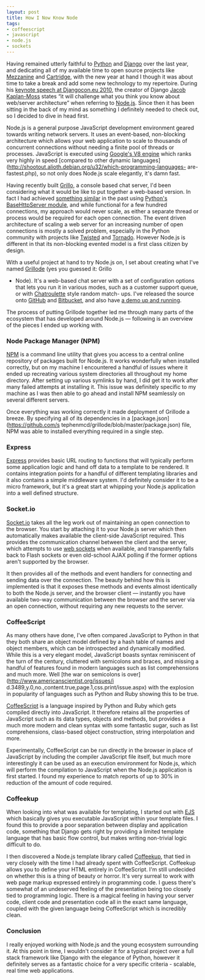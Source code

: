 ```yaml
---
layout: post
title: How I Now Know Node
tags:
- coffeescript
- javascript
- node.js
- sockets
---
```

Having remained utterly faithful to [Python](http://python.org/) and
[Django](http://www.djangoproject.com/) over the last year, and dedicating all
of my available time to open source projects like
[Mezzanine](http://mezzanine.jupo.org) and
[Cartridge](http://cartridge.jupo.org), with the new year at hand I though it
was about time to take a break and add some new technology to my repertoire.
During his [keynote speech at Djangocon.eu
2010](http://djangoconeu.blip.tv/file/3674233/), the creator of Django [Jacob
Kaplan-Moss](http://jacobian.org/) states “it will challenge what you think
you know about web/server architecture” when referring to
[Node.js](http://nodejs.org). Since then it has been sitting in the back of my
mind as something I definitely needed to check out, so I decided to dive in
head first.

Node.js is a general purpose JavaScript development environment geared towards
writing network servers. It uses an event-based, non-blocking architecture
which allows your web application to scale to thousands of concurrent
connections without needing a finite pool of threads or processes. JavaScript
is executed using [Google's V8
engine](http://code.google.com/apis/v8/intro.html) which ranks very highly in
speed [compared to other dynamic
languages](http://shootout.alioth.debian.org/u32/which-programming-languages-
are-fastest.php), so not only does Node.js scale elegantly, it's damn fast.

Having recently built [Grillo](http://github.com/stephenmcd/grillo), a console
based chat server, I'd been considering what it would be like to put together
a web-based version. In fact I had achieved [something
similar](http://code.google.com/p/cmdsvr/) in the past using [Python's
BaseHttpServer module](http://docs.python.org/library/basehttpserver.html),
and while functional for a few hundred connections, my approach would never
scale, as either a separate thread or process would be required for each open
connection. The event driven architecture of scaling a web server for an
increasing number of open connections is mostly a solved problem, especially
in the Python community with projects like
[Twisted](http://twistedmatrix.com/) and
[Tornado](http://www.tornadoweb.org/). However Node.js is different in that
its non-blocking evented model is a first class citizen by design.

With a useful project at hand to try Node.js on, I set about creating what
I've named [Grillode](http://chat.jupo.org/about) (yes you guessed it: Grillo
+ Node). It's a web-based chat server with a set of configuration options that
lets you run it in various modes, such as a customer support queue, or with
[Chatroulette](http://en.wikipedia.org/wiki/Chatroulette) style random match-
ups. I've released the source onto
[GitHub](http://github.com/stephenmcd/grillode) and
[Bitbucket](http://bitbucket.org/stephenmcd/grillode), and also have [a demo
up and running](http://chat.jupo.org/).

The process of putting Grillode together led me through many parts of the
ecosystem that has developed around Node.js — following is an overview of the
pieces I ended up working with.

### Node Package Manager (NPM)

[NPM](http://npmjs.org/) is a command line utility that gives you access to a
central online repository of packages built for Node.js. It works wonderfully
when installed correctly, but on my machine I encountered a handful of issues
where it ended up recreating various system directories all throughout my home
directory. After setting up various symlinks by hand, I did get it to work
after many failed attempts at installing it. This issue was definitely
specific to my machine as I was then able to go ahead and install NPM
seamlessly on several different servers.

Once everything was working correctly it made deployment of Grillode a breeze.
By specifying all of its dependencies in a [package.json](https://github.com/s
tephenmcd/grillode/blob/master/package.json) file, NPM was able to installed
everything required in a single step.

### Express

[Express](http://expressjs.com/) provides basic URL routing to functions that
will typically perform some application logic and hand off data to a template
to be rendered. It contains integration points for a handful of different
templating libraries and it also contains a simple middleware system. I'd
definitely consider it to be a micro framework, but it's a great start at
whipping your Node.js application into a well defined structure.

### Socket.io

[Socket.io](http://socket.io/) takes all the leg work out of maintaining an
open connection to the browser. You start by attaching it to your Node.js
server which then automatically makes available the client-side JavaScript
required. This provides the communication channel between the client and the
server, which attempts to use [web
sockets](http://en.wikipedia.org/wiki/WebSockets) when available, and
transparently falls back to Flash sockets or even old-school AJAX polling if
the former options aren't supported by the browser.

It then provides all of the methods and event handlers for connecting and
sending data over the connection. The beauty behind how this is implemented is
that it exposes these methods and events almost identically to both the
Node.js server, and the browser client — instantly you have available two-way
communication between the browser and the server via an open connection,
without requiring any new requests to the server.

### CoffeeScript

As many others have done, I've often compared JavaScript to Python in that
they both share an object model defined by a hash table of names and object
members, which can be introspected and dynamically modified. While this is a
very elegant model, JavaScript boasts syntax reminiscent of the turn of the
century, cluttered with semicolons and braces, and missing a handful of
features found in modern languages such as list comprehensions and much more.
Well [the war on semicolons is over](http://www.americanscientist.org/issues/i
d.3489,y.0,no.,content.true,page.1,css.print/issue.aspx) with the explosion in
popularity of languages such as Python and Ruby showing this to be true.

[CoffeeScript](http://coffeescript.org) is a language inspired by Python and
Ruby which gets compiled directly into JavaScript. It therefore retains all
the properties of JavaScript such as its data types, objects and methods, but
provides a much more modern and clean syntax with some fantastic sugar, such
as list comprehensions, class-based object construction, string interpolation
and more.

Experimentally, CoffeeScript can be run directly in the browser in place of
JavaScript by including the compiler JavaScript file itself, but much more
interestingly it can be used as an execution environment for Node.js, which
will perform the compilation to JavaScript when the Node.js application is
first started. I found my experience to match reports of up to 30% in
reduction of the amount of code required.

### Coffeekup

When looking into what was available for templating, I started out with
[EJS](http://github.com/visionmedia/ejs) which basically gives you executable
JavaScript within your template files. I found this to provide a poor
separation between display and application code, something that Django gets
right by providing a limited template language that has basic flow control,
but makes writing non-trivial logic difficult to do.

I then discovered a Node.js template library called
[Coffeekup](http://coffeekup.org/), that tied in very closely with the time I
had already spent with CoffeeScript. Coffeekup allows you to define your HTML
entirely in CoffeeScript. I'm still undecided on whether this is a thing of
beauty or horror. It's very surreal to work with web page markup expressed
entirely in programming code. I guess there's somewhat of an undeserved
feeling of the presentation being too closely tied to programming logic. There
is a magical feeling in having your server code, client code and presentation
code all in the exact same language, coupled with the given language being
CoffeeScript which is incredibly clean.

### Conclusion

I really enjoyed working with Node.js and the young ecosystem surrounding it.
At this point in time, I wouldn't consider it for a typical project over a
full stack framework like Django with the elegance of Python, however it
definitely serves as a fantastic choice for a very specific criteria -
scalable, real time web applications.
